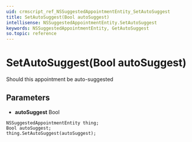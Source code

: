 ```yaml
---
uid: crmscript_ref_NSSuggestedAppointmentEntity_SetAutoSuggest
title: SetAutoSuggest(Bool autoSuggest)
intellisense: NSSuggestedAppointmentEntity.SetAutoSuggest
keywords: NSSuggestedAppointmentEntity, GetAutoSuggest
so.topic: reference
---
```


# SetAutoSuggest(Bool autoSuggest)

Should this appointment be auto-suggested

## Parameters

* **autoSuggest** Bool

```crmscript
NSSuggestedAppointmentEntity thing;
Bool autoSuggest;
thing.SetAutoSuggest(autoSuggest);
```

